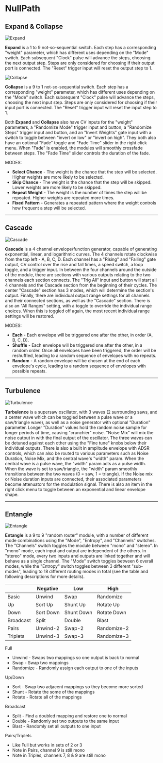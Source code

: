 # NullPath

## Expand & Collapse

![Expand](expand.png)

**Expand** is a 1 to 9 not-so-sequential switch. Each step has a corresponding "weight" parameter, which has different uses depending on the "Mode" switch. Each subsequent "Clock" pulse will advance the steps, choosing the next output step. Steps are only considered for choosing if their output port is connected. The "Reset" trigger input will reset the output step to 1.

![Collapse](collapse.png)

**Collapse** is a 9 to 1 not-so-sequential switch. Each step has a corresponding "weight" parameter, which has different uses depending on the "Mode" switch. Each subsequent "Clock" pulse will advance the steps, choosing the next input step. Steps are only considered for choosing if their input port is connected. The "Reset" trigger input will reset the input step to 1.

Both **Expand** and **Collapse** also have CV inputs for the "weight" parameters, a "Randomize Mode" trigger input and button, a "Randomize Steps" trigger input and button, and an "Invert Weights" gate input with a switch to toggle between "invert on low" or "invert on high". They both also have an optional "Fade" toggle and "Fade Time" slider in the right click menu. When "Fade" is enabled, the modules will smoothly crossfade between steps. The "Fade Time" slider controls the duration of the fade.

MODES:

- **Select Chance** - The weight is the chance that the step will be selected. Higher weights are more likely to be selected.
- **Skip Chance** - The weight is the chance that the step will be skipped. Lower weights are more likely to be skipped.
- **Repeat Weight** - The weight is the number of times the step will be repeated. Higher weights are repeated more times.
- **Fixed Pattern** - Generates a repeated pattern where the weight controls how frequent a step will be selected.

---

## Cascade

![Cascade](cascade.png)

**Cascade** is a 4 channel envelope/function generator, capable of generating exponential, linear, and logarithmic curves. The 4 channels rotate clockwise from the top left - A, B, C, D. Each channel has a "Rising" and "Falling" gate output, CV control over the rise and fall times, a speed switch, a loop toggle, and a trigger input. In between the four channels around the outside of the module, there are sections with various outputs relating to the two channels each section connects. The "Trig All" input and button will start all 4 channels and the Cascade section from the beginning of their cycles. The center "Cascade" section has 3 modes, which will determine the section's output. Finally, there are individual output range settings for all channels and their connected sections, as well as the "Cascade" section. There is also an "All Ranges" setting, with a toggle to override the individual range choices. When this is toggled off again, the most recent individual range settings will be restored.

MODES:

- **Each** - Each envelope will be triggered one after the other, in order (A, B, C, D).
- **Shuffle** - Each envelope will be triggered one after the other, in a random order. Once all envelopes have been triggered, the order will be reshuffled, leading to a random sequence of envelopes with no repeats.
- **Random** - A random envelope will be chosen at the end of each envelope's cycle, leading to a random sequence of envelopes with possible repeats.

---

## Turbulence

![Turbulence](turbulence.png)

**Turbulence** is a supersaw oscillator, with 3 waves (2 surrounding saws, and a center wave which can be toggled between a pulse wave or a saw/triangle wave), as well as a noise generator with optional "Duration" parameter. Longer "Duration" values hold the random noise sample for longer periods of time, causing "crunchier" noise. "Noise Mix" will mix the noise output in with the final output of the oscillator. The three waves can be detuned against each other using the "Fine tune" knobs below their individual outputs. There is also a built in amplitude envelope with ADSR controls, which can also be routed to various parameters such as Noise Duration, Noise Mix, and the central wave's "width" param. When the central wave is a pulse wave, the "width" param acts as a pulse width. When the wave is set to saw/triangle, the "width" param smoothly transitions between the two waves (0 = saw, 1 = triangle). If the Noise mix or Noise duration inputs are connected, their associated parameters become attenuators for the modulation signal. There is also an item in the right click menu to toggle between an exponential and linear envelope shape.

---

## Entangle

![Entangle](entangle.png)

**Entangle** is a 9 to 9 "random router" module, with a number of different mode combinations using the "Mode", "Entropy", and "Channels" switches. The "Channels" switch toggles the module between "mono" and "stereo". In "mono" mode, each input and output are independent of the others. In "stereo" mode, every two inputs and outputs are linked together and will behave as a single channel. The "Mode" switch toggles between 6 overall modes, while the "Entropy" switch toggles between 3 different "sub-modes", leading to 18 different routing modes in total (see the table and following descriptions for more details).

|           | Negative  | Low        | High        |
|-----------|-----------|------------|-------------|
| Basic     | Unwind    | Swap       | Randomize   |
| Up        | Sort Up   | Shunt Up   | Rotate Up   |
| Down      | Sort Down | Shunt Down | Rotate Down |
| Broadcast | Split     | Double     | Blast       |
| Pairs     | Unwind-2  | Swap-2     | Randomize-2 |
| Triplets  | Unwind-3  | Swap-3     | Randomize-3 |

Full
* Unwind - Swaps two mappings so one output is back to normal
* Swap - Swap two mappings
* Randomize - Randomly assign each output to one of the inputs

Up/Down
* Sort - Swap two adjacent mappings so they become more sorted
* Shunt - Rotate the some of the mappings
* Rotate - Rotate all of the mappings

Broadcast
* Split - Find a doubled mapping and restore one to normal
* Double - Randomly set two outputs to the same input
* Blast - Randomly set all outputs to one input

Pairs/Triplets
* Like Full but works in sets of 2 or 3
* Note in Pairs, channel 9 is still mono
* Note in Triples, channels 7, 8 & 9 are still mono

